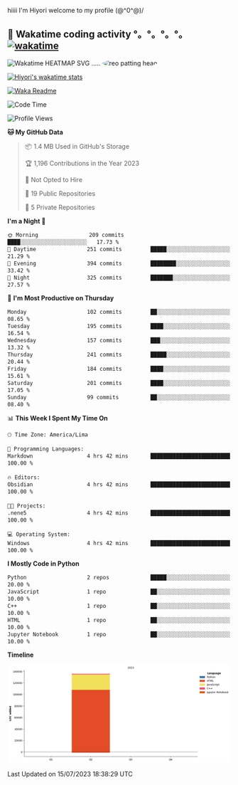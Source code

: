 hiiii I'm Hiyori welcome to my profile \(@^0^@)/

## 🦄 Wakatime coding activity °。°。°。°。[![wakatime](https://wakatime.com/badge/user/49dba2c5-26e1-43a7-9d07-e0f8613d1227.svg)](https://wakatime.com/@49dba2c5-26e1-43a7-9d07-e0f8613d1227) 
<img src="https://wakatime.com/share/@hiyori/ef87015d-57e0-4afb-bb56-1a99a24ea312.svg" width="600" alt="Wakatime HEATMAP SVG"/> ..... <img src="https://i.postimg.cc/RFM2CQFY/reo-patting.webp" alt="reo patting head" width="200" style="border-radius: 50%;">

 [![Hiyori's wakatime stats](https://github-readme-stats.vercel.app/api/wakatime?username=hiyori&theme=buefy&range=last_year&is_including_today=true&layout=compact)](https://github.com/anuraghazra/github-readme-stats)
 

[![Waka Readme](https://github.com/hiyorijl/hiyorijl/actions/workflows/Waka%20Readme.yml/badge.svg)](https://github.com/hiyorijl/hiyorijl/actions/workflows/Waka%20Readme.yml)

<!--START_SECTION:waka-->
![Code Time](http://img.shields.io/badge/Code%20Time-195%20hrs%2020%20mins-blue)

![Profile Views](http://img.shields.io/badge/Profile%20Views-0-blue)

**🐱 My GitHub Data** 

> 📦 1.4 MB Used in GitHub's Storage 
 > 
> 🏆 1,196 Contributions in the Year 2023
 > 
> 🚫 Not Opted to Hire
 > 
> 📜 19 Public Repositories 
 > 
> 🔑 5 Private Repositories 
 > 
**I'm a Night 🦉** 

```text
🌞 Morning                209 commits         ████░░░░░░░░░░░░░░░░░░░░░   17.73 % 
🌆 Daytime                251 commits         █████░░░░░░░░░░░░░░░░░░░░   21.29 % 
🌃 Evening                394 commits         ████████░░░░░░░░░░░░░░░░░   33.42 % 
🌙 Night                  325 commits         ███████░░░░░░░░░░░░░░░░░░   27.57 % 
```
📅 **I'm Most Productive on Thursday** 

```text
Monday                   102 commits         ██░░░░░░░░░░░░░░░░░░░░░░░   08.65 % 
Tuesday                  195 commits         ████░░░░░░░░░░░░░░░░░░░░░   16.54 % 
Wednesday                157 commits         ███░░░░░░░░░░░░░░░░░░░░░░   13.32 % 
Thursday                 241 commits         █████░░░░░░░░░░░░░░░░░░░░   20.44 % 
Friday                   184 commits         ████░░░░░░░░░░░░░░░░░░░░░   15.61 % 
Saturday                 201 commits         ████░░░░░░░░░░░░░░░░░░░░░   17.05 % 
Sunday                   99 commits          ██░░░░░░░░░░░░░░░░░░░░░░░   08.40 % 
```


📊 **This Week I Spent My Time On** 

```text
🕑︎ Time Zone: America/Lima

💬 Programming Languages: 
Markdown                 4 hrs 42 mins       █████████████████████████   100.00 % 

🔥 Editors: 
Obsidian                 4 hrs 42 mins       █████████████████████████   100.00 % 

🐱‍💻 Projects: 
.nene5                   4 hrs 42 mins       █████████████████████████   100.00 % 

💻 Operating System: 
Windows                  4 hrs 42 mins       █████████████████████████   100.00 % 
```

**I Mostly Code in Python** 

```text
Python                   2 repos             █████░░░░░░░░░░░░░░░░░░░░   20.00 % 
JavaScript               1 repo              ██░░░░░░░░░░░░░░░░░░░░░░░   10.00 % 
C++                      1 repo              ██░░░░░░░░░░░░░░░░░░░░░░░   10.00 % 
HTML                     1 repo              ██░░░░░░░░░░░░░░░░░░░░░░░   10.00 % 
Jupyter Notebook         1 repo              ██░░░░░░░░░░░░░░░░░░░░░░░   10.00 % 
```



**Timeline**

![Lines of Code chart](https://raw.githubusercontent.com/hiyorijl/hiyorijl/main/assets/bar_graph.png)


 Last Updated on 15/07/2023 18:38:29 UTC
<!--END_SECTION:waka-->
